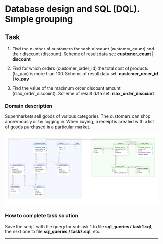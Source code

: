 # Database design and SQL (DQL). Simple grouping

## Task  

1. Find the number of customers for each discount (customer_count) and their discount (discount). Scheme of result data set: **customer_count | discount**
 
1. Find for which orders (customer_order_id) the total cost of products (to_pay) is more than 100. Scheme of result data set: **customer_order_id | to_pay**
 
1. Find the value of the maximum order discount amount (max_order_discount). Scheme of result data set: **max_order_discount**




### Domain description   

Supermarkets sell goods of various categories. The customers can shop anonymously or by logging in. When buying, a receipt is created with a list of goods purchased in a particular market. 

![DBScheme](/SimpleGrouping/sql_queries/DBSchema.jpg)

### How to complete task solution

Save the script with the query for subtask 1 to file **sql_queries / task1.sql**, the next one to file **sql_queries / task2.sql**, etc. 
______
